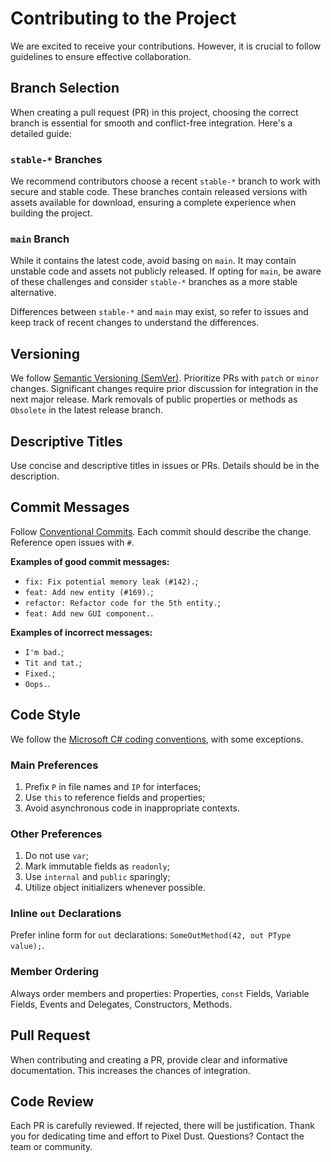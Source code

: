 # Contributing to the Project

We are excited to receive your contributions. However, it is crucial to follow guidelines to ensure effective collaboration.

## Branch Selection

When creating a pull request (PR) in this project, choosing the correct branch is essential for smooth and conflict-free integration. Here's a detailed guide:

### `stable-*` Branches

We recommend contributors choose a recent `stable-*` branch to work with secure and stable code. These branches contain released versions with assets available for download, ensuring a complete experience when building the project.

### `main` Branch

While it contains the latest code, avoid basing on `main`. It may contain unstable code and assets not publicly released. If opting for `main`, be aware of these challenges and consider `stable-*` branches as a more stable alternative.

Differences between `stable-*` and `main` may exist, so refer to issues and keep track of recent changes to understand the differences.

## Versioning

We follow [Semantic Versioning (SemVer)](https://semver.org/). Prioritize PRs with `patch` or `minor` changes. Significant changes require prior discussion for integration in the next major release. Mark removals of public properties or methods as `Obsolete` in the latest release branch.

## Descriptive Titles

Use concise and descriptive titles in issues or PRs. Details should be in the description.

## Commit Messages

Follow [Conventional Commits](https://www.conventionalcommits.org/en/v1.0.0/). Each commit should describe the change. Reference open issues with `#`.

**Examples of good commit messages:**

- `fix: Fix potential memory leak (#142).`;
- `feat: Add new entity (#169).`;
- `refactor: Refactor code for the 5th entity.`;
- `feat: Add new GUI component.`.

**Examples of incorrect messages:**

- `I'm bad.`;
- `Tit and tat.`;
- `Fixed.`;
- `Oops.`.

## Code Style

We follow the [Microsoft C# coding conventions](https://docs.microsoft.com/en-us/dotnet/csharp/programming-guide/inside-a-program/coding-conventions), with some exceptions.

### Main Preferences

1. Prefix `P` in file names and `IP` for interfaces;
1. Use `this` to reference fields and properties;
1. Avoid asynchronous code in inappropriate contexts.

### Other Preferences

1. Do not use `var`;
1. Mark immutable fields as `readonly`;
1. Use `internal` and `public` sparingly;
1. Utilize object initializers whenever possible.

### Inline `out` Declarations

Prefer inline form for `out` declarations: `SomeOutMethod(42, out PType value);`.

### Member Ordering

Always order members and properties: Properties, `const` Fields, Variable Fields, Events and Delegates, Constructors, Methods.

## Pull Request

When contributing and creating a PR, provide clear and informative documentation. This increases the chances of integration.

## Code Review

Each PR is carefully reviewed. If rejected, there will be justification. Thank you for dedicating time and effort to Pixel Dust. Questions? Contact the team or community.

